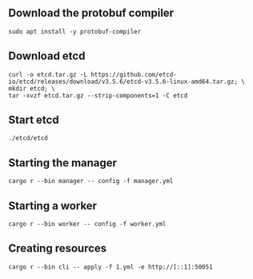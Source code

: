## Download the protobuf compiler

```
sudo apt install -y protobuf-compiler
```

## Download etcd

```
curl -o etcd.tar.gz -L https://github.com/etcd-io/etcd/releases/download/v3.5.6/etcd-v3.5.6-linux-amd64.tar.gz; \
mkdir etcd; \
tar -xvzf etcd.tar.gz --strip-components=1 -C etcd
```

## Start etcd

```
./etcd/etcd
```

## Starting the manager

```
cargo r --bin manager -- config -f manager.yml
```

## Starting a worker

```
cargo r --bin worker -- config -f worker.yml
```

## Creating resources

```
cargo r --bin cli -- apply -f 1.yml -e http://[::1]:50051
```
